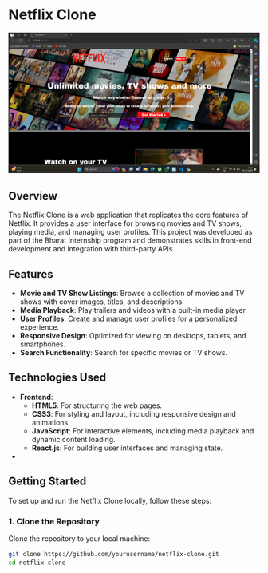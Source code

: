 # Netflix Clone
![Netflix Clone](https://github.com/amitkumardemo/Netflix-Clone/blob/main/Screenshot%202024-02-01%20172924.png) <!-- Optional: Add a project image or logo -->
## Overview

The Netflix Clone is a web application that replicates the core features of Netflix. It provides a user interface for browsing movies and TV shows, playing media, and managing user profiles. This project was developed as part of the Bharat Internship program and demonstrates skills in front-end development and integration with third-party APIs.

## Features

- **Movie and TV Show Listings**: Browse a collection of movies and TV shows with cover images, titles, and descriptions.
- **Media Playback**: Play trailers and videos with a built-in media player.
- **User Profiles**: Create and manage user profiles for a personalized experience.
- **Responsive Design**: Optimized for viewing on desktops, tablets, and smartphones.
- **Search Functionality**: Search for specific movies or TV shows.

## Technologies Used

- **Frontend**:
  - **HTML5**: For structuring the web pages.
  - **CSS3**: For styling and layout, including responsive design and animations.
  - **JavaScript**: For interactive elements, including media playback and dynamic content loading.
  - **React.js**: For building user interfaces and managing state.
-


## Getting Started

To set up and run the Netflix Clone locally, follow these steps:

### 1. Clone the Repository

Clone the repository to your local machine:

```bash
git clone https://github.com/yourusername/netflix-clone.git
cd netflix-clone
